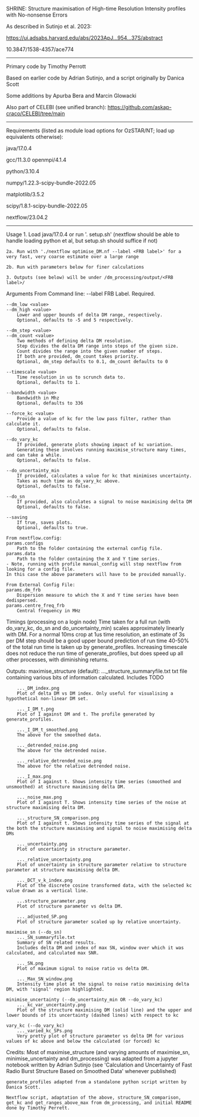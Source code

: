 SHRINE: Structure maximisation of High-time Resolution Intensity profiles with No-nonsense Errors

As described in Sutinjo et al. 2023: 

https://ui.adsabs.harvard.edu/abs/2023ApJ...954...37S/abstract 

10.3847/1538-4357/ace774

------------------------

Primary code by Timothy Perrott

Based on earlier code by Adrian Sutinjo, and a script originally by Danica Scott

Some additions by Apurba Bera and Marcin Glowacki

Also part of CELEBI (see unified branch): https://github.com/askap-craco/CELEBI/tree/main

------------------------

Requirements (listed as module load options for OzSTAR/NT; load up equivalents otherwise):

java/17.0.4

gcc/11.3.0 openmpi/4.1.4

python/3.10.4

numpy/1.22.3-scipy-bundle-2022.05

matplotlib/3.5.2

scipy/1.8.1-scipy-bundle-2022.05

nextflow/23.04.2

------------------------

Usage
    1. Load java/17.0.4 or run '. setup.sh'
        (nextflow should be able to handle loading python et al, but setup.sh should suffice if not)

    2a. Run with './nextflow optimise_DM.nf --label <FRB label>' for a very fast, very coarse estimate over a large range

    2b. Run with parameters below for finer calculations

    3. Outputs (see below) will be under /dm_processing/output/<FRB label>/

Arguments
    From Command line:
    --label <value>
        FRB Label. Required.

    --dm_low <value>
    --dm_high <value>
        Lower and upper bounds of delta DM range, respectively.
        Optional, defaults to -5 and 5 respectively.

    --dm_step <value>
    --dm_count <value>
        Two methods of defining delta DM resolution.
        Step divides the delta DM range into steps of the given size.
        Count divides the range into the given number of steps.
        If both are provided, dm_count takes priority.
        Optional, dm_step defaults to 0.1, dm_count defaults to 0

    --timescale <value>
        Time resolution in us to scrunch data to.
        Optional, defaults to 1.

    --bandwidth <value>
        Bandwidth in Mhz
        Optional, defaults to 336

    --force_kc <value>
        Provide a value of kc for the low pass filter, rather than calculate it.
        Optional, defaults to false.

    --do_vary_kc
        If provided, generate plots showing impact of kc variation.
        Generating these involves running maximise_structure many times, and can take a while.
        Optional, defaults to false.

    --do_uncertainty_min
        If provided, calculates a value for kc that minimises uncertainty.
        Takes as much time as do_vary_kc above.
        Optional, defaults to false.

    --do_sn
        If provided, also calculates a signal to noise maximising delta DM
        Optional, defaults to false.

    --saving
        If true, saves plots.
        Optional, defaults to true.

    From nextflow.config:
    params.configs
        Path to the folder containing the external config file.
    params.data
        Path to the folder containing the X and Y time series.
    - Note, running with profile manual_config will stop nextflow from looking for a config file. 
    In this case the above parameters will have to be provided manually.
    
    From External Config File:
    params.dm_frb
        Dispersion measure to which the X and Y time series have been dedispersed.
    params.centre_freq_frb
        Central frequency in MHz

Timings (processing on a login node)
    Time taken for a full run (with do_vary_kc, do_sn and do_uncertainty_min) scales approximately linearly with DM.
    For a normal 10ms crop at 1us time resolution, an estimate of 3s per DM step should be a good upper bound prediction of run time
    40-50% of the total run time is taken up by generate_profiles.
    Increasing timescale does not reduce the run time of generate_profiles, but does speed up all other processes, with diminishing returns.

Outputs:
    maximise_structure (default):
        ..._structure_summaryfile.txt
        txt file containing various bits of information calculated.
        Includes TODO

        ..._DM_index.png
        Plot of delta DM vs DM index. Only useful for visualising a hypothetical non-linear DM set.

        ..._I_DM_t.png
        Plot of I against DM and t. The profile generated by generate_profiles.

        ..._I_DM_t_smoothed.png
        The above for the smoothed data.

        ..._detrended_noise.png
        The above for the detrended noise.

        ..._relative_detrended_noise.png
        The above for the relative detrended noise.

        ..._I_max.png
        Plot of I against t. Shows intensity time series (smoothed and unsmoothed) at structure maximising delta DM.

        ..._noise_max.png
        Plot of I against T. Shows intensity time series of the noise at structure maximising delta DM.

        ..._structure_SN_comparison.png
        Plot of I against t. Shows intensity time series of the signal at the both the structure maximising and signal to noise maximising delta DMs

        ..._uncertainty.png
        Plot of uncertainty in structure parameter.

        ..._relative_uncertainty.png
        Plot of uncertainty in structure parameter relative to structure parameter at structure maximising delta DM.

        ..._DCT_v_k_index.png
        Plot of the discrete cosine transformed data, with the selected kc value drawn as a vertical line.

        ...structure_parameter.png
        Plot of structure parameter vs delta DM.

        ..._adjusted_SP.png
        Plot of structure parameter scaled up by relative uncertainty.

    maximise_sn (--do_sn)
        ..._SN_summaryfile.txt
        Summary of SN related results.
        Includes delta DM and index of max SN, window over which it was calculated, and calculated max SNR.

        ..._SN.png
        Plot of maximum signal to noise ratio vs delta DM.

        ..._Max_SN_window.png
        Intensity time plot at the signal to noise ratio maximising delta DM, with 'signal' region highlighted.

    minimise_uncertainty (--do_uncertainty_min OR --do_vary_kc)
        ..._kc_var_uncertainty.png
        Plot of the structure maximising DM (solid line) and the upper and lower bounds of its uncertainty (dashed lines) with respect to kc

    vary_kc (--do_vary_kc)
        ..._varied_kc_SPs.png
        Very pretty plot of structure parameter vs delta DM for various values of kc above and below the calculated (or forced) kc

Credits:
    Most of maximise_structure (and varying amounts of maximise_sn, minimise_uncertainty and dm_processing) was adapted from a jupyter notebook written by Adrian Sutinjo (see 'Calculation and Uncertainty of Fast Radio Burst Structure Based on Smoothed Data' whenever published)
    
    generate_profiles adapted from a standalone python script written by Danica Scott.

    Nextflow script, adaptation of the above, structure_SN_comparison, get_kc and get_ranges_above_max from dm_processing, and initial README done by Timothy Perrett.
